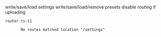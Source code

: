 write/save/load settings
write/save/load/remove presets
disable routing if uploading

```
router.ts:11 
        
       No routes matched location "/settings" 
```